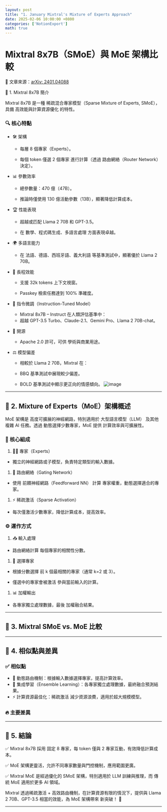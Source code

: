 ```yaml
---
layout: post
title: "1. January Mixtral's Mixture of Experts Approach"
date: 2025-02-06 10:00:00 +0800
categories: ['NotionExport']
math: true
---
```


# Mixtral 8x7B（SMoE）與 MoE 架構比較

📌 文章來源：[arXiv: 2401.04088](https://arxiv.org/abs/2401.04088)

🔹 1. Mixtral 8x7B 簡介

Mixtral 8x7B 是一種 稀疏混合專家模型（Sparse Mixture of Experts, SMoE），具備 高效能與計算資源優化 的特性。

### 🔍 核心特點

- 🛠 架構
  - 每層 8 個專家（Experts）。

  - 每個 token 僅選 2 個專家 進行計算（透過 路由網絡（Router Network） 決定）。

- 📊 參數效率
  - 總參數量：470 億（47B）。

  - 推論時僅使用 130 億活動參數（13B），顯著降低計算成本。

- 🏆 性能表現
  - 超越或匹配 Llama 2 70B 和 GPT-3.5。

  - 在 數學、程式碼生成、多語言處理 方面表現卓越。

- 🌍 多語言能力
  - 在 法語、德語、西班牙語、義大利語 等基準測試中，顯著優於 Llama 2 70B。

- 🧠 長程效能
  - 支援 32k tokens 上下文視窗。

  - Passkey 檢索任務達到 100% 準確度。

- 📌 指令微調（Instruction-Tuned Model）
  - Mixtral 8x7B – Instruct 在人類評估基準中：
  - 超越 GPT-3.5 Turbo、Claude-2.1、Gemini Pro、Llama 2 70B-chat。


- 📜 開源
  - Apache 2.0 許可，可供 學術與商業用途。

- ⚖️ 模型偏差
  - 相較於 Llama 2 70B，Mixtral 在：
  - BBQ 基準測試中展現較少偏差。

  - BOLD 基準測試中顯示更正向的情感傾向。
  ![image](https://prod-files-secure.s3.us-west-2.amazonaws.com/1c9ce5ad-ec87-4678-b178-dd3f83e53f2e/b403f33c-4469-47c8-a73e-0c74e89eb730/image.png?X-Amz-Algorithm=AWS4-HMAC-SHA256&X-Amz-Content-Sha256=UNSIGNED-PAYLOAD&X-Amz-Credential=ASIAZI2LB466UJMXCDNQ%2F20250206%2Fus-west-2%2Fs3%2Faws4_request&X-Amz-Date=20250206T083659Z&X-Amz-Expires=3600&X-Amz-Security-Token=IQoJb3JpZ2luX2VjEEAaCXVzLXdlc3QtMiJHMEUCIQDv88AO91bSyKbj7u6URs88GT83PC6ze%2FjgVOR8lVJVDgIgCilwLg0LaztJDuoSvi9LNQjQ9LaCfswjnLloQDo5RXYq%2FwMIWRAAGgw2Mzc0MjMxODM4MDUiDLYizUzK2OoILKaVJyrcA%2BbvcudJgYMNdbCD6He0%2B0o239WV9U9tVXCsKNjciWHaRAYYGRktNjZMygOmd4GPEasDnKF6ZPqwgIWm7%2FqhQySlFTGuybWqo0FkLAuWVjtdVU07MApM7HE2ohmWspIoeulr6YoGYdZgLmmsyQzanQsO%2BgkPP6ElBZHIiXTilUlev8X3AA6e1CqjYwBh0wB37OhOSpsiEuIikndFl6TSs4UPA%2F1cB%2FztsMQu9comvv0TFATChtFjuX8pqwiAXnkWY6f3OZkQw%2BlGlFeTINF9mSKX1XxsmobvQM6aAgc5%2BrleToP1wwFrAdVdETWaATtWGNkvlxMAgIcws9bJfGO%2B6w0V%2BgFtwnBeHn5RwJR1JXDXXDZc36x7Cdh2x7xFVkIKeYTTMCbOKWLVV%2B4hQCdXRFdSmRKzWy8ulMarywJKc0xsgDxJJz8yYvXD2a6QmoWS3X%2BNPMMMd0OIY%2F%2B6Ng6JUqxzIFiqaaIq9hIjFxBEgYploXGIOGEwruZ%2BxSe3pIod36YhK8g27NSv2aCUgtdhw9Q3Nupb8IXTvbI5s1RPG8w%2F0oMnm3QZYjKCBs3p%2FpsCeSPmt4DybqZ%2Fsjl9OHz%2BM8hi7WL8MvdOpS6Fo%2BMiGWf14Jfa3WiZaotsnMmrMLvRkb0GOqUB7uVigqWvcGR6VjnB1N7laidPi3f2tj3Xvsm3f6HsXKLGkYf9vt7V9Op0UxSuantP1jz33wAhwVWDb8U9NSScDSs4m4bPQVZ5tDdqKoza%2FTd5a4hN7nToUbeLTM3rYYpyFGawUvP%2BOQOphWp%2Fs9zwrfZbVgTsF5FwQLwDneId9mtUMe2pk17euWoXeyC%2FZaItOxrKJ5%2B6P0%2BezaT1roQGhBgksAl0&X-Amz-Signature=c36cbd4fb86b70215499c3d976073e848c2631aff5472b56d3c520d0dce9f431&X-Amz-SignedHeaders=host&x-id=GetObject)




---

## 🔹 2. Mixture of Experts（MoE）架構概述

MoE 架構是 高度可擴展的神經網路，特別適用於 大型語言模型（LLM） 及其他複雜 AI 任務。透過 動態選擇少數專家，MoE 提供 計算效率與可擴展性。

### 🧩 核心組成

1. 👨‍🏫 專家（Experts）
  - 獨立的神經網路或子模型，負責特定類型的輸入數據。

1. 📡 路由網絡（Gating Network）
  - 使用 前饋神經網路（Feedforward NN） 計算 專家權重，動態選擇適合的專家。

1. ⚡️ 稀疏激活（Sparse Activation）
  - 每次僅激活少數專家，降低計算成本，提高效率。

### ⚙️ 運作方式

1. 📥 輸入處理
  - 路由網絡計算 每個專家的相關性分數。

1. 🎯 選擇專家
  - 根據分數選擇 前 k 個最相關的專家（通常 k=2 或 3）。

  - 僅選中的專家會被激活 參與當前輸入的計算。

1. 📊 加權輸出
  - 各專家獨立處理數據，最後 加權融合結果。

---

## 🔹 3. Mixtral SMoE vs. MoE 比較

---

## 🔹 4. 相似點與差異

### ✅ 相似點

- 🔀 動態路由機制：根據輸入數據選擇專家，提高計算效率。
- 🧩 集成學習（Ensemble Learning）：各專家獨立處理數據，最終融合預測結果。
- ⚡️ 計算資源最佳化：稀疏激活 減少資源浪費，適用於超大規模模型。
### 🔥 主要差異

---

## 🔹 5. 結論

✅ Mixtral 8x7B 採用 固定 8 專家，每 token 僅與 2 專家互動，有效降低計算成本。

✅ MoE 架構更靈活，允許不同專家數量與門控機制，應用範圍更廣。

✅ Mixtral MoE 是經過優化的 SMoE 架構，特別適用於 LLM 訓練與推理，而 傳統 MoE 適用於更多 AI 領域。

Mixtral 透過稀疏激活 + 高效路由機制，在計算資源有限的情況下，提供與 Llama 2 70B、GPT-3.5 相當的效能，為 MoE 架構帶來 新突破！ 🚀

---
